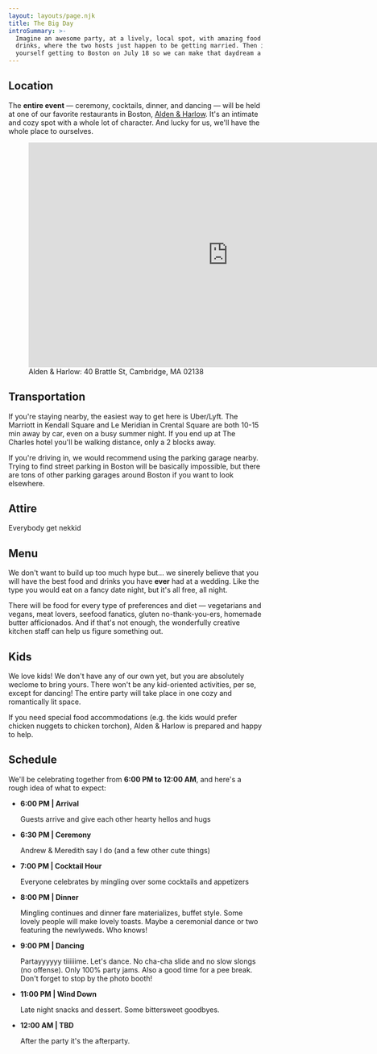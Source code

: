 ```yaml
---
layout: layouts/page.njk
title: The Big Day
introSummary: >-
  Imagine an awesome party, at a lively, local spot, with amazing food and
  drinks, where the two hosts just happen to be getting married. Then imagine
  yourself getting to Boston on July 18 so we can make that daydream a reality.
---
```

## Location

The **entire event** — ceremony, cocktails, dinner, and dancing — will be held at one of our favorite restaurants in Boston, [Alden & Harlow](http://www.aldenharlow.com). It's an intimate and cozy spot with a whole lot of character. And lucky for us, we'll have the whole place to ourselves. 

<figure>
    <iframe src="https://www.google.com/maps/embed?pb=!1m18!1m12!1m3!1d2947.5428998188754!2d-71.12359168454327!3d42.373579879186!2m3!1f0!2f0!3f0!3m2!1i1024!2i768!4f13.1!3m3!1m2!1s0x89e37768306eba37%3A0xa3a498bf2ae4121d!2sAlden%20%26%20Harlow!5e0!3m2!1sen!2sus!4v1583016005899!5m2!1sen!2sus" width="792" height="446" frameborder="0" style="border:0;" allowfullscreen=""></iframe>
    <figcaption>Alden & Harlow: 40 Brattle St, Cambridge, MA 02138<figcaption>
</figure>

## Transportation

If you're staying nearby, the easiest way to get here is Uber/Lyft. The Marriott in Kendall Square and Le Meridian in Crental Square are both 10-15 min away by car, even on a busy summer night. If you end up at The Charles hotel you'll be walking distance, only a 2 blocks away.

If you're driving in, we would recommend using the parking garage nearby. Trying to find street parking in Boston will be basically impossible, but there are tons of other parking garages around Boston if you want to look elsewhere. 

## Attire

Everybody get nekkid

## Menu

We don't want to build up too much hype but... we sinerely believe that you will have the best food and drinks you have **ever** had at a wedding. Like the type you would eat on a fancy date night, but it's all free, all night. 

There will be food for every type of preferences and diet — vegetarians and vegans, meat lovers, seefood fanatics, gluten no-thank-you-ers, homemade butter afficionados. And if that's not enough, the wonderfully creative kitchen staff can help us figure something out. 

## Kids

We love kids! We don't have any of our own yet, but you are absolutely weclome to bring yours. There won't be any kid-oriented activities, per se, except for dancing! The entire party will take place in one cozy and romantically lit space.  

If you need special food accommodations (e.g. the kids would prefer chicken nuggets to chicken torchon), Alden & Harlow is prepared and happy to help.

## Schedule

We'll be celebrating together from **6:00 PM to 12:00 AM**, and here's a rough idea of what to expect:

* **6:00 PM | Arrival**

  Guests arrive and give each other hearty hellos and hugs

* **6:30 PM | Ceremony**

  Andrew & Meredith say I do (and a few other cute things)

* **7:00 PM | Cocktail Hour**

  Everyone celebrates by mingling over some cocktails and appetizers

* **8:00 PM | Dinner**

  Mingling continues and dinner fare materializes, buffet style. Some lovely people will make lovely toasts. Maybe a ceremonial dance or two featuring the newlyweds. Who knows! 

* **9:00 PM | Dancing**

  Partayyyyyy tiiiiiime. Let's dance. No cha-cha slide and no slow slongs (no offense). Only 100% party jams. Also a good time for a pee break. Don't forget to stop by the photo booth!

* **11:00 PM | Wind Down**

  Late night snacks and dessert. Some bittersweet goodbyes. 

* **12:00 AM | TBD**

  After the party it's the afterparty.
